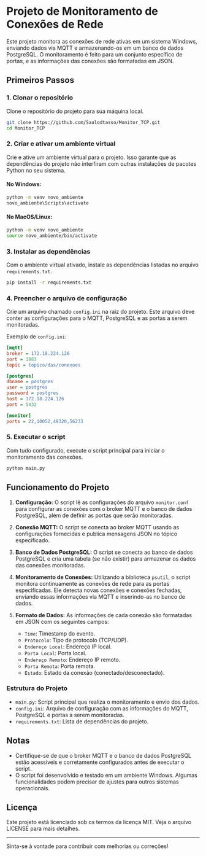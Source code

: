 # Projeto de Monitoramento de Conexões de Rede

Este projeto monitora as conexões de rede ativas em um sistema Windows, enviando dados via MQTT e armazenando-os em um banco de dados PostgreSQL. O monitoramento é feito para um conjunto específico de portas, e as informações das conexões são formatadas em JSON.

## Primeiros Passos

### 1. Clonar o repositório

Clone o repositório do projeto para sua máquina local.

```bash
git clone https://github.com/Saulodtasso/Monitor_TCP.git
cd Monitor_TCP
```

### 2. Criar e ativar um ambiente virtual

Crie e ative um ambiente virtual para o projeto. Isso garante que as dependências do projeto não interfiram com outras instalações de pacotes Python no seu sistema.

#### No Windows:
```bash
python -m venv novo_ambiente
novo_ambiente\Scripts\activate
```

#### No MacOS/Linux:
```bash
python -m venv novo_ambiente
source novo_ambiente/bin/activate
```

### 3. Instalar as dependências

Com o ambiente virtual ativado, instale as dependências listadas no arquivo `requirements.txt`.

```bash
pip install -r requirements.txt
```

### 4. Preencher o arquivo de configuração

Crie um arquivo chamado `config.ini` na raiz do projeto. Este arquivo deve conter as configurações para o MQTT, PostgreSQL e as portas a serem monitoradas.

Exemplo de `config.ini`:

```ini
[mqtt]
broker = 172.18.224.126
port = 1883
topic = topico/das/conexoes

[postgres]
dbname = postgres
user = postgres
password = postgres
host = 172.18.224.126
port = 5432

[monitor]
ports = 22,10052,49320,56233
```

### 5. Executar o script

Com tudo configurado, execute o script principal para iniciar o monitoramento das conexões.

```bash
python main.py
```

## Funcionamento do Projeto

1. **Configuração:** O script lê as configurações do arquivo `monitor.conf` para configurar as conexões com o broker MQTT e o banco de dados PostgreSQL, além de definir as portas que serão monitoradas.

2. **Conexão MQTT:** O script se conecta ao broker MQTT usando as configurações fornecidas e publica mensagens JSON no tópico especificado.

3. **Banco de Dados PostgreSQL:** O script se conecta ao banco de dados PostgreSQL e cria uma tabela (se não existir) para armazenar os dados das conexões monitoradas.

4. **Monitoramento de Conexões:** Utilizando a biblioteca `psutil`, o script monitora continuamente as conexões de rede para as portas especificadas. Ele detecta novas conexões e conexões fechadas, enviando essas informações via MQTT e inserindo-as no banco de dados.

5. **Formato de Dados:** As informações de cada conexão são formatadas em JSON com os seguintes campos:
   - `Time`: Timestamp do evento.
   - `Protocolo`: Tipo de protocolo (TCP/UDP).
   - `Endereço Local`: Endereço IP local.
   - `Porta Local`: Porta local.
   - `Endereço Remoto`: Endereço IP remoto.
   - `Porta Remota`: Porta remota.
   - `Estado`: Estado da conexão (conectado/desconectado).

### Estrutura do Projeto

- `main.py`: Script principal que realiza o monitoramento e envio dos dados.
- `config.ini`: Arquivo de configuração com as informações do MQTT, PostgreSQL e portas a serem monitoradas.
- `requirements.txt`: Lista de dependências do projeto.

## Notas

- Certifique-se de que o broker MQTT e o banco de dados PostgreSQL estão acessíveis e corretamente configurados antes de executar o script.
- O script foi desenvolvido e testado em um ambiente Windows. Algumas funcionalidades podem precisar de ajustes para outros sistemas operacionais.

## Licença

Este projeto está licenciado sob os termos da licença MIT. Veja o arquivo LICENSE para mais detalhes.

---

Sinta-se à vontade para contribuir com melhorias ou correções!
